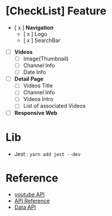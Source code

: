 # [CheckList] Feature
- [ x ] **Navigation**
  - [ x ] Logo
  - [ x ] SearchBar
- [ ] **Videos**
  - [ ] Image(Thumbnail)
  - [ ] Channel Info
  - [ ] Date Info
- [ ] **Detail Page**
  - [ ] Videos Title
  - [ ] Channel Info
  - [ ] Videos Intro
  - [ ] List of associated Videos
- [ ] **Responsive Web**

# Lib
- Jest : `yarn add jest --dev`

# Reference
- [youtube API](https://developers.google.com/youtube/v3?hl=ko)
- [API Reference](https://developers.google.com/youtube/v3/docs)
- [Data API](https://developers.google.com/youtube/v3/docs/search/list)